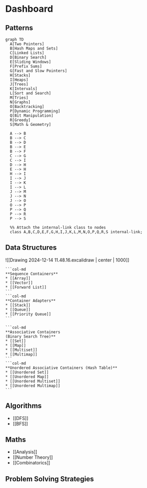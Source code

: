 # Dashboard

## Patterns
```mermaid
graph TD
  A[Two Pointers]
  B[Hash Maps and Sets]
  C[Linked Lists]
  D[Binary Search]
  E[Sliding Windows]
  F[Prefix Sums]
  G[Fast and Slow Pointers]
  H[Stacks]
  I[Heaps]
  J[Trees]
  K[Intervals]
  L[Sort and Search]
  M[Tries]
  N[Graphs]
  O[Backtracking]
  P[Dynamic Programming]
  Q[Bit Manipulation]
  R[Greedy]
  S[Math & Geometry]

  A --> B
  B --> C
  B --> D
  B --> E
  B --> F
  C --> G
  C --> I
  D --> H
  E --> H
  H --> I
  I --> J
  I --> K
  I --> L
  J --> M
  J --> N
  J --> O
  O --> P
  P --> Q
  P --> R
  P --> S

  %% Attach the internal-link class to nodes
  class A,B,C,D,E,F,G,H,I,J,K,L,M,N,O,P,Q,R,S internal-link;
```

## Data Structures

![[Drawing 2024-12-14 11.48.16.excalidraw | center | 1000]]

````col
```col-md
**Sequence Containers**
* [[Array]]
* [[Vector]]
* [[Forward List]]
```
```col-md
**Container Adapters**
* [[Stack]]
* [[Queue]]
* [[Priority Queue]]
```
````
````col
```col-md
**Associative Containers
(Binary Search Tree)**
* [[Set]]
* [[Map]]
* [[Multiset]]
* [[Multimap]]
```
```col-md
**Unordered Associative Containers (Hash Table)**
* [[Unordered Set]]
* [[Unordered Map]]
* [[Unordered Multiset]]
* [[Unordered Multimap]]
```
````
## Algorithms

* [[DFS]]
* [[BFS]]

## Maths

* [[Analysis]]
* [[Number Theory]]
* [[Combinatorics]]

## Problem Solving Strategies
